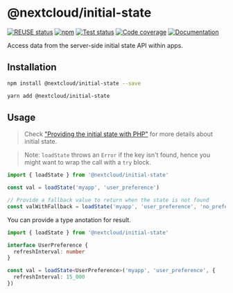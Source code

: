 <!--
  - SPDX-FileCopyrightText: 2019 Nextcloud GmbH and Nextcloud contributors
  - SPDX-License-Identifier: GPL-3.0-or-later
-->	
# @nextcloud/initial-state
[![REUSE status](https://api.reuse.software/badge/github.com/nextcloud-libraries/nextcloud-initial-state)](https://api.reuse.software/info/github.com/nextcloud-libraries/nextcloud-initial-state)
[![npm](https://img.shields.io/npm/v/@nextcloud/initial-state.svg)](https://www.npmjs.com/package/@nextcloud/initial-state)
[![Test status](https://img.shields.io/github/actions/workflow/status/nextcloud-libraries/nextcloud-initial-state/node-test.yml?label=tests)](https://github.com/nextcloud-libraries/nextcloud-initial-state/actions/workflows/node-test.yml?query=branch%3Amaster)
[![Code coverage](https://img.shields.io/codecov/c/gh/nextcloud-libraries/nextcloud-initial-state/master)](https://app.codecov.io/gh/nextcloud-libraries/nextcloud-initial-state)
[![Documentation](https://img.shields.io/badge/Documentation-online-brightgreen)](https://nextcloud.github.io/nextcloud-initial-state/)

Access data from the server-side initial state API within apps.

## Installation

```sh
npm install @nextcloud/initial-state --save
```

```sh
yarn add @nextcloud/initial-state
```

## Usage

> Check ["Providing the initial state with PHP"](https://docs.nextcloud.com/server/latest/developer_manual/basics/front-end/js.html#providing-the-initial-state-with-php) for more details about initial state.

> Note: `loadState` throws an `Error` if the key isn't found, hence you might want to wrap the call with a `try` block.

```js
import { loadState } from '@nextcloud/initial-state'

const val = loadState('myapp', 'user_preference')

// Provide a fallback value to return when the state is not found
const valWithFallback = loadState('myapp', 'user_preference', 'no_preference')
```

You can provide a type anotation for result.

```ts
import { loadState } from '@nextcloud/initial-state'

interface UserPreference {
  refreshInterval: number
}

const val = loadState<UserPreference>('myapp', 'user_preference', {
  refreshInterval: 15_000
})
```
